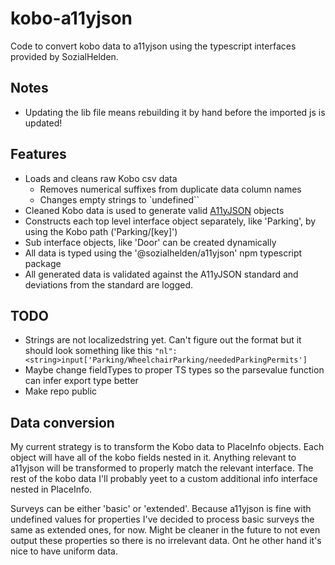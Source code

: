# kobo-a11yjson
Code to convert kobo data to a11yjson using the typescript interfaces provided by SozialHelden.

## Notes
- Updating the lib file means rebuilding it by hand before the imported js is updated!

## Features
- Loads and cleans raw Kobo csv data
  + Removes numerical suffixes from duplicate data column names
  + Changes empty strings to `undefined``
- Cleaned Kobo data is used to generate valid [A11yJSON](https://github.com/sozialhelden/a11yjson) objects
- Constructs each top level interface object separately, like 'Parking', by using the Kobo path ('Parking/[key]')
- Sub interface objects, like 'Door' can be created dynamically
- All data is typed using the '@sozialhelden/a11yjson' npm typescript package
- All generated data is validated against the A11yJSON standard and deviations from the standard are logged.

## TODO
- Strings are not localizedstring yet. Can't figure out the format but it should look something like this `"nl": <string>input['Parking/WheelchairParking/neededParkingPermits']`
- Maybe change fieldTypes to proper TS types so the parsevalue function can infer export type better
- Make repo public

## Data conversion
My current strategy is to transform the Kobo data to PlaceInfo objects. Each object will have all of the kobo fields nested in it. Anything relevant to a11yjson will be transformed to properly match the relevant interface. The rest of the kobo data I'll probably yeet to a custom additional info interface nested in PlaceInfo.

Surveys can be either 'basic' or 'extended'. Because a11yjson is fine with undefined values for properties I've decided to process basic surveys the same as extended ones, for now. Might be cleaner in the future to not even output these properties so there is no irrelevant data. Ont he other hand it's nice to have uniform data.